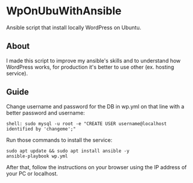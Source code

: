 # WpOnUbuWithAnsible
Ansible script that install locally WordPress on Ubuntu.

## About
I made this script to improve my ansible's skills and to understand how WordPress works, for production it's better to use other (ex. hosting service).

## Guide
Change username and password for the DB in wp.yml on that line with a better password and username:
```
shell: sudo mysql -u root -e "CREATE USER username@localhost identified by 'changeme';"
```
Run those commands to install the service:
```
sudo apt update && sudo apt install ansible -y
ansible-playbook wp.yml
```
After that, follow the instructions on your browser using the IP address of your PC or localhost.
